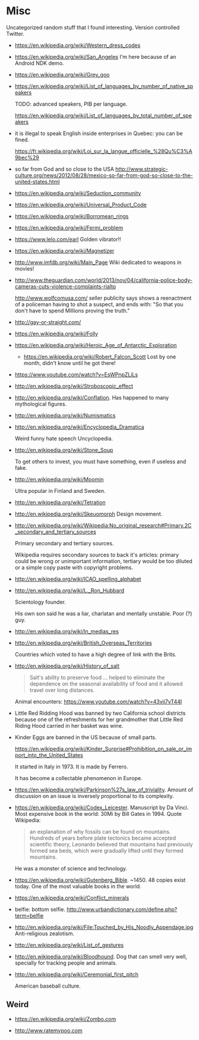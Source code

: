 # Misc

Uncategorized random stuff that I found interesting. Version controlled Twitter.

-   <https://en.wikipedia.org/wiki/Western_dress_codes>

-   <https://en.wikipedia.org/wiki/San_Angeles> I'm here because of an Android NDK demo.

-   <https://en.wikipedia.org/wiki/Grey_goo>

-   <https://en.wikipedia.org/wiki/List_of_languages_by_number_of_native_speakers>

    TODO: advanced speakers, PIB per language.

    <https://en.wikipedia.org/wiki/List_of_languages_by_total_number_of_speakers>

-   it is illegal to speak English inside enterprises in Quebec: you can be fined.

    <https://fr.wikipedia.org/wiki/Loi_sur_la_langue_officielle_%28Qu%C3%A9bec%29>

-   so far from God and so close to the USA <http://www.strategic-culture.org/news/2012/08/28/mexico-so-far-from-god-so-close-to-the-united-states.html>

-   <https://en.wikipedia.org/wiki/Seduction_community>

-   <https://en.wikipedia.org/wiki/Universal_Product_Code>

-   <https://en.wikipedia.org/wiki/Borromean_rings>

-   <https://en.wikipedia.org/wiki/Fermi_problem>

-   <https://www.lelo.com/earl> Golden vibrator!!

-   <https://en.wikipedia.org/wiki/Magnetizer>

-   <http://www.imfdb.org/wiki/Main_Page> Wiki dedicated to weapons in movies!

-   <http://www.theguardian.com/world/2013/nov/04/california-police-body-cameras-cuts-violence-complaints-rialto>

    <http://www.wolfcomusa.com/> seller publicity says shows a reenactment of a policeman having to shot a suspect, and ends with: "So that you don't have to spend Millions proving the truth."

-   <http://gay-or-straight.com/>

-   <https://en.wikipedia.org/wiki/Folly>

-   <https://en.wikipedia.org/wiki/Heroic_Age_of_Antarctic_Exploration>

    - <https://en.wikipedia.org/wiki/Robert_Falcon_Scott> Lost by one month, didn't know until he got there!

-   <https://www.youtube.com/watch?v=EsWPnpZLiLs>

-   <http://en.wikipedia.org/wiki/Stroboscopic_effect>

-   <http://en.wikipedia.org/wiki/Conflation>. Has happened to many mythological figures.

-   <http://en.wikipedia.org/wiki/Numismatics>

-   <http://en.wikipedia.org/wiki/Encyclopedia_Dramatica>

    Weird funny hate speech Uncyclopedia.

-   <http://en.wikipedia.org/wiki/Stone_Soup>

    To get others to invest, you must have something, even if useless and fake.

-   <http://en.wikipedia.org/wiki/Moomin>

    Ultra popular in Finland and Sweden.

-   <http://en.wikipedia.org/wiki/Tetration>

-   <http://en.wikipedia.org/wiki/Skeuomorph> Design movement.

-   <http://en.wikipedia.org/wiki/Wikipedia:No_original_research#Primary.2C_secondary_and_tertiary_sources>

    Primary secondary and tertiary sources.

    Wikipedia requires secondary sources to back it's articles: primary could be wrong or unimportant information, tertiary would be too diluted or a simple copy paste with copyright problems.

-   <http://en.wikipedia.org/wiki/ICAO_spelling_alphabet>

-   <http://en.wikipedia.org/wiki/L._Ron_Hubbard>

    Scientology founder.

    His own son said he was a liar, charlatan and mentally unstable. Poor (?) guy.

-   <http://en.wikipedia.org/wiki/In_medias_res>

-   <http://en.wikipedia.org/wiki/British_Overseas_Territories>

    Countries which voted to have a high degree of link with the Brits.

-   <http://en.wikipedia.org/wiki/History_of_salt>

    > Salt's ability to preserve food ... helped to eliminate the dependence
    > on the seasonal availability of food and it allowed travel over long distances.

    Animal encounters: <https://www.youtube.com/watch?v=43vii7vT44I>

-   Little Red Ridding Hood was banned by two California school districts because one of the refreshments for her grandmother that Little Red Riding Hood carried in her basket was wine.

-   Kinder Eggs are banned in the US because of small parts.

    <https://en.wikipedia.org/wiki/Kinder_Surprise#Prohibition_on_sale_or_import_into_the_United_States>

    It started in Italy in 1973. It is made by Ferrero.

    It has become a collectable phenomenon in Europe.

-   <https://en.wikipedia.org/wiki/Parkinson%27s_law_of_triviality>. Amount of discussion on an issue is inversely proportional to its complexity.

-   <https://en.wikipedia.org/wiki/Codex_Leicester>. Manuscript by Da Vinci. Most expensive book in the world: 30Mi by Bill Gates in 1994. Quote Wikipedia:

    > an explanation of why fossils can be found on mountains. Hundreds of years before plate tectonics became accepted scientific theory, Leonardo believed that mountains had previously formed sea beds, which were gradually lifted until they formed mountains.

    He was a monster of science and technology.

-   <https://en.wikipedia.org/wiki/Gutenberg_Bible>. ~1450. 48 copies exist today. One of the most valuable books in the world.

-   <https://en.wikipedia.org/wiki/Conflict_minerals>

-   belfie: bottom selfie. <http://www.urbandictionary.com/define.php?term=belfie>

-   <http://en.wikipedia.org/wiki/File:Touched_by_His_Noodly_Appendage.jpg> Anti-religious zealotism.

-   <http://en.wikipedia.org/wiki/List_of_gestures>

-   <http://en.wikipedia.org/wiki/Bloodhound>. Dog that can smell very well, specially for tracking people and animals.

-   <http://en.wikipedia.org/wiki/Ceremonial_first_pitch>

    American baseball culture.

## Weird

-   <https://en.wikipedia.org/wiki/Zombo.com>

-   <http://www.ratemypoo.com>
